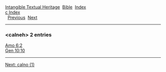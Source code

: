 [Intangible Textual Heritage](../../index)  [Bible](../index) 
[Index](index)   
[c Index](_c_)  
  [Previous](c01851)  [Next](c01853) 

------------------------------------------------------------------------

### &lt;calneh&gt; 2 entries

[Amo 6:2](../kjv/amo006.htm#002)  
[Gen 10:10](../kjv/gen010.htm#010)  

------------------------------------------------------------------------

[Next: calno (1)](c01853)
